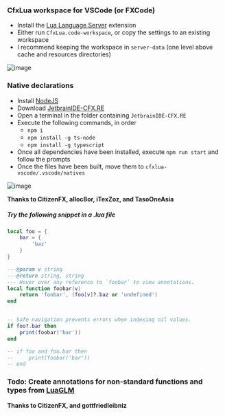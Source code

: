 ### CfxLua workspace for VSCode (or FXCode)
- Install the [Lua Language Server](https://marketplace.visualstudio.com/items?itemName=sumneko.lua) extension
- Either run `CfxLua.code-workspace`, or copy the settings to an existing workspace
- I recommend keeping the workspace in `server-data` (one level above cache and resources directories)

![image](https://user-images.githubusercontent.com/65407488/141656446-21f9105a-9371-4bb3-9089-ab672930f830.png)

### Native declarations
- Install [NodeJS](https://nodejs.org/en/)
- Download [JetbrainIDE-CFX.RE](https://github.com/TasoOneAsia/JetbrainIDE-CFX.RE)
- Open a terminal in the folder containing `JetbrainIDE-CFX.RE`
- Execute the following commands, in order
	- `npm i`
	- `npm install -g ts-node`
	- `npm install -g typescript`
- Once all dependencies have been installed, execute `npm run start` and follow the prompts
- Once the files have been built, move them to `cfxlua-vscode/.vscode/natives`

![image](https://user-images.githubusercontent.com/65407488/141656539-77221fb4-6ed7-4352-8a5b-cdc1c02de8fd.png)

**Thanks to CitizenFX, alloc8or, iTexZoz, and TasoOneAsia**

##### Try the following snippet in a .lua file
```lua
local foo = {
	bar = {
		'baz'
	}
}

---@param v string
---@return string, string
--- Hover over any reference to `foobar` to view annotations.
local function foobar(v)
	return 'foobar', (foo[v]?.baz or 'undefined')
end


-- Safe navigation prevents errors when indexing nil values.
if foo?.bar then
	print(foobar('bar'))
end	

-- if foo and foo.bar then
--	   print(foobar('bar'))
-- end
```

### Todo: Create annotations for non-standard functions and types from [LuaGLM](https://github.com/citizenfx/lua/tree/luaglm-dev/cfx)
**Thanks to CitizenFX, and gottfriedleibniz**
